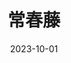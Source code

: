 ---
layout: page
title: 常春藤
description: >
category: 电影
img: assets/img/movie/2023/chang_chun_teng.webp
star: 5
date: 2023-10-01
---